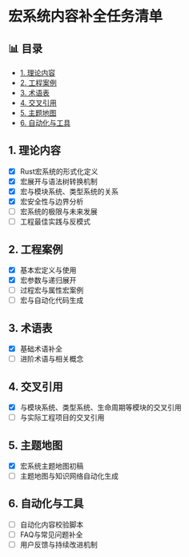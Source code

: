 ﻿# 宏系统内容补全任务清单


## 📊 目录

- [1. 理论内容](#1-理论内容)
- [2. 工程案例](#2-工程案例)
- [3. 术语表](#3-术语表)
- [4. 交叉引用](#4-交叉引用)
- [5. 主题地图](#5-主题地图)
- [6. 自动化与工具](#6-自动化与工具)


## 1. 理论内容

- [x] Rust宏系统的形式化定义
- [x] 宏展开与语法树转换机制
- [x] 宏与模块系统、类型系统的关系
- [x] 宏安全性与边界分析
- [ ] 宏系统的极限与未来发展
- [ ] 工程最佳实践与反模式

## 2. 工程案例

- [x] 基本宏定义与使用
- [x] 宏参数与递归展开
- [ ] 过程宏与属性宏案例
- [ ] 宏与自动化代码生成

## 3. 术语表

- [x] 基础术语补全
- [ ] 进阶术语与相关概念

## 4. 交叉引用

- [x] 与模块系统、类型系统、生命周期等模块的交叉引用
- [ ] 与实际工程项目的交叉引用

## 5. 主题地图

- [x] 宏系统主题地图初稿
- [ ] 主题地图与知识网络自动化生成

## 6. 自动化与工具

- [ ] 自动化内容校验脚本
- [ ] FAQ与常见问题补全
- [ ] 用户反馈与持续改进机制
